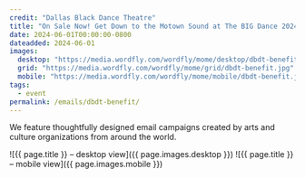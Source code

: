 ```yaml
---
credit: "Dallas Black Dance Theatre"
title: "On Sale Now! Get Down to the Motown Sound at The BIG Dance 2024 🎶"
date: 2024-06-01T00:00:00-0800
dateadded: 2024-06-01
images:
  desktop: "https://media.wordfly.com/wordfly/mome/desktop/dbdt-benefit.jpg"
  grid: "https://media.wordfly.com/wordfly/mome/grid/dbdt-benefit.jpg"
  mobile: "https://media.wordfly.com/wordfly/mome/mobile/dbdt-benefit.jpg"
tags:
  - event
permalink: /emails/dbdt-benefit/
---
```

We feature thoughtfully designed email campaigns created by arts and culture organizations from around the world.

![{{ page.title }} – desktop view]({{ page.images.desktop }})
![{{ page.title }} – mobile view]({{ page.images.mobile }})
